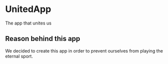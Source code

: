 # UnitedApp

The app that unites us

## Reason behind this app

We decided to create this app in order to prevent ourselves from playing the eternal sport.
